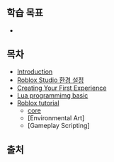 # 

## 학습 목표
 - 

## 목차
  - [Introduction](./content/01_Introduction.md)
  - [Roblox Studio 환경 설정](./content/02_Roblox_Studio_환경_설정.md)
  - [Creating Your First Experience](./content/03_Creating_Your_First_Experience.md)
  - [Lua programmimg basic](./content/04_Lua_programmimg_basic.md)
  - [Roblox tutorial](./content/05_Roblox_tutorial.md)
    - [core](./content/05_Roblox_tutorial.md#core)
    - [Environmental Art]
    - [Gameplay Scripting]

 ## 출처
